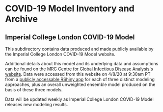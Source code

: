 # COVID-19 Model Inventory and Archive

## Imperial College London COVID-19 Model

This subdirectory contains data produced and made publicly available by the Imperial College London COVID-19 Model website.

Additional details about this model and its underlying data and assumptions can be found on the [MRC Centre for Global Infectious Disease Analysis's website](https://www.imperial.ac.uk/mrc-global-infectious-disease-analysis/covid-19/covid-19-weekly-forecasts/week-07-04-2020/). Data were accessed from this website on 4/8/20 at 9:30am PT from a [publicly accessable RShiny app](https://sangeetabhatia03.github.io/covid19-short-term-forecasts/index.html) for each of three distinct modeling approaches, plus an overall unweighted ensemble model produced on the basis of these three models.

Data will be updated weekly as Imperial College London COVID-19 Model releases new modeling results.